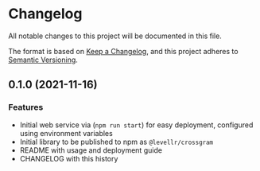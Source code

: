 # Changelog

All notable changes to this project will be documented in this file.

The format is based on [Keep a Changelog](https://keepachangelog.com/en/1.0.0/), and this project adheres to [Semantic Versioning](https://semver.org/spec/v2.0.0.html).

## 0.1.0 (2021-11-16)

### Features

- Initial web service via (`npm run start`) for easy deployment, configured using environment variables
- Initial library to be published to npm as `@levellr/crossgram`
- README with usage and deployment guide
- CHANGELOG with this history
